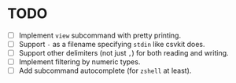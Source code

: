# TODO

- [ ] Implement `view` subcommand with pretty printing.
- [ ] Support `-` as a filename specifying `stdin` like csvkit does.
- [ ] Support other delimiters (not just `,`) for both reading and writing.
- [ ] Implement filtering by numeric types.
- [ ] Add subcommand autocomplete (for `zshell` at least).
